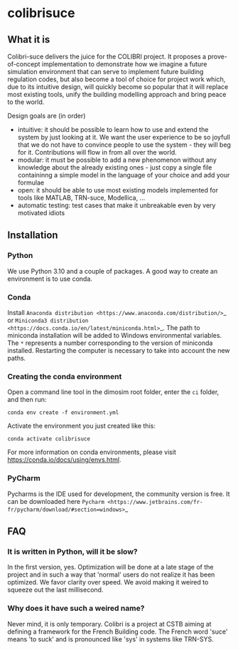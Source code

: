 # colibrisuce



## What it is

Colibri-suce delivers the juice for the COLIBRI project. It proposes a prove-of-concept implementation to demonstrate how
we imagine a future simulation environment that can serve to implement future building regulation codes, but also 
become a tool of choice for project work which, due to its intuitive design, will quickly become so popular that it 
will replace most existing tools, unify the building modelling approach and bring peace to the world.   

Design goals are (in order)
- intuitive: it should be possible to learn how to use and extend the system by just looking at it. We want the user experience to be so joyfull that we do not have to convince people to use the system - they will beg for it. Contributions will flow in from all over the world.
- modular: it must be possible to add a new phenomenon without any knowledge about the already existing ones - just copy a single file containinng a simple model in the language of your choice and add your formulae  
- open: it should be able to use most existing models implemented for tools like MATLAB, TRN-suce, Modellica, ...  
- automatic testing: test cases that make it unbreakable even by very motivated idiots

## Installation

### Python
We use Python 3.10 and a couple of packages. A good way to create an environment is to use conda.

### Conda

Install `Anaconda distribution <https://www.anaconda.com/distribution/>`_ or `Miniconda3 distribution <https://docs.conda.io/en/latest/miniconda.html>`_. The path to miniconda installation will be added to Windows environmental variables. The `*` represents a number corresponding to the version of miniconda installed. Restarting the computer is necessary to take into account the new paths.


### Creating the conda environment

Open a command line tool in the dimosim root folder, enter the ``ci`` folder, and then run:

    conda env create -f environment.yml

Activate the environment you just created like this:

    conda activate colibrisuce

For more information on conda environments, please visit https://conda.io/docs/using/envs.html.


### PyCharm

Pycharms is the IDE used for development, the community version is free. 
It can be downloaded here `Pycharm <https://www.jetbrains.com/fr-fr/pycharm/download/#section=windows>`_


## FAQ

### It is written in Python, will it be slow?
In the first version, yes. Optimization will be done at a late stage of the project and in such a way that 'normal' users do not realize it has been optimized. 
We favor clarity over speed. We avoid making it weired to squeeze out the last millisecond.

### Why does it have such a weired name?
Never mind, it is only temporary. Colibri is a project at CSTB aiming at defining a framework for the French Building code. 
The French word 'suce' means 'to suck' and is pronounced like 'sys' in systems like TRN-SYS.

